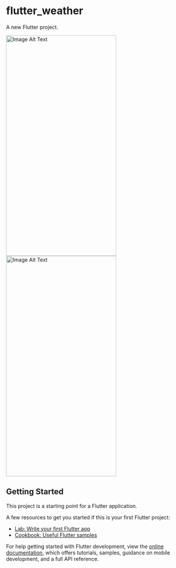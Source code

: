 # flutter_weather

A new Flutter project.


<img src="https://github.com/Parth002933v/flutter_weather/assets/140066704/d3bb453e-9692-448e-8c85-1ca7c43b002c" alt="Image Alt Text" width="300" height="600"  >



<img src="https://github.com/Parth002933v/flutter_weather/assets/140066704/ed126c06-eca0-4f64-92ca-c273dd450f08" alt="Image Alt Text" width="300" height="600">





## Getting Started

This project is a starting point for a Flutter application.

A few resources to get you started if this is your first Flutter project:

- [Lab: Write your first Flutter app](https://docs.flutter.dev/get-started/codelab)
- [Cookbook: Useful Flutter samples](https://docs.flutter.dev/cookbook)

For help getting started with Flutter development, view the
[online documentation](https://docs.flutter.dev/), which offers tutorials,
samples, guidance on mobile development, and a full API reference.
